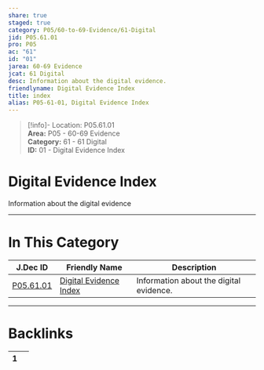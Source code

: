 ```yaml
---  
share: true  
staged: true  
category: P05/60-to-69-Evidence/61-Digital  
jid: P05.61.01  
pro: P05  
ac: "61"  
id: "01"  
jarea: 60-69 Evidence  
jcat: 61 Digital  
desc: Information about the digital evidence.  
friendlyname: Digital Evidence Index  
title: index  
alias: P05-61-01, Digital Evidence Index  
---  
```

  
>[!info]- Location: P05.61.01  
>**Area:** P05 - 60-69 Evidence  
>**Category:** 61 - 61 Digital  
>**ID:** 01 - Digital Evidence Index  
  
# Digital Evidence Index  
  
Information about the digital evidence  
   
  
  
---  
# In This Category  
  
| J.Dec ID                                                                        | Friendly Name                                                                                | Description                             |  
| ------------------------------------------------------------------------------- | -------------------------------------------------------------------------------------------- | --------------------------------------- |  
| [P05.61.01](index.md) | [Digital Evidence Index](index.md) | Information about the digital evidence. |  
  
  
---  
# Backlinks  
<div><table class="dataview table-view-table"><thead class="table-view-thead"><tr class="table-view-tr-header"><th class="table-view-th"><span></span><span class="dataview small-text">1</span></th><th class="table-view-th"><span></span></th></tr></thead><tbody class="table-view-tbody"></tbody></table></div>